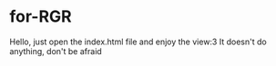 # for-RGR
Hello, just open the index.html file and enjoy the view:3
It doesn't do anything, don't be afraid
